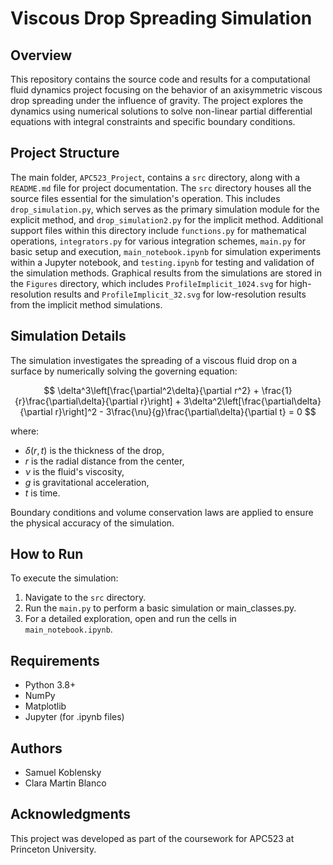 # Viscous Drop Spreading Simulation

## Overview
This repository contains the source code and results for a computational fluid dynamics project focusing on the behavior of an axisymmetric viscous drop spreading under the influence of gravity. The project explores the dynamics using numerical solutions to solve non-linear partial differential equations with integral constraints and specific boundary conditions.



## Project Structure

The main folder, `APC523_Project`, contains a `src` directory, along with a `README.md` file for project documentation. The `src` directory houses all the source files essential for the simulation's operation. This includes `drop_simulation.py`, which serves as the primary simulation module for the explicit method, and `drop_simulation2.py` for the implicit method. Additional support files within this directory include `functions.py` for mathematical operations, `integrators.py` for various integration schemes, `main.py` for basic setup and execution, `main_notebook.ipynb` for simulation experiments within a Jupyter notebook, and `testing.ipynb` for testing and validation of the simulation methods. Graphical results from the simulations are stored in the `Figures` directory, which includes `ProfileImplicit_1024.svg` for high-resolution results and `ProfileImplicit_32.svg` for low-resolution results from the implicit method simulations. 


## Simulation Details
The simulation investigates the spreading of a viscous fluid drop on a surface by numerically solving the governing equation:

$$
\delta^3\left[\frac{\partial^2\delta}{\partial r^2} + \frac{1}{r}\frac{\partial\delta}{\partial r}\right] + 3\delta^2\left[\frac{\partial\delta}{\partial r}\right]^2 - 3\frac{\nu}{g}\frac{\partial\delta}{\partial t} = 0
$$

where:
- $\delta(r, t)$ is the thickness of the drop,
- $r$ is the radial distance from the center,
- $\nu$ is the fluid's viscosity,
- $g$ is gravitational acceleration,
- $t$ is time.

Boundary conditions and volume conservation laws are applied to ensure the physical accuracy of the simulation.

## How to Run
To execute the simulation:
1. Navigate to the `src` directory.
2. Run the `main.py` to perform a basic simulation or main_classes.py.
3. For a detailed exploration, open and run the cells in `main_notebook.ipynb`.

## Requirements
- Python 3.8+
- NumPy
- Matplotlib
- Jupyter (for .ipynb files)

## Authors
- Samuel Koblensky
- Clara Martin Blanco


## Acknowledgments
This project was developed as part of the coursework for APC523 at Princeton University.


